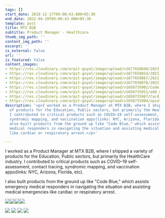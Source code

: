 ```yaml
---
tags: []
start_date: 2018-12-17T09:00:43.000+05:30
end_date: 2022-04-29T09:00:43.000+05:30
template: post
title: MTX B2B
subtitle: Product Manager - Healthcare
thumb_img_path: ''
content_img_path: ''
excerpt: ''
is_external: false
url: ''
is_featured: false
content_images:
- https://res.cloudinary.com/arpit-goyal/image/upload/v1677650840/2023_03_01_11_36_AM_Office_Lens_1_a2wwfl.jpg
- https://res.cloudinary.com/arpit-goyal/image/upload/v1677650854/2023_03_01_11_36_AM_Office_Lens_2_uxbupm.jpg
- https://res.cloudinary.com/arpit-goyal/image/upload/v1677650867/2023_03_01_11_36_AM_Office_Lens_3_fsnyb5.jpg
- https://res.cloudinary.com/arpit-goyal/image/upload/v1677650876/2023_03_01_11_36_AM_Office_Lens_4_cmfeow.jpg
- https://res.cloudinary.com/arpit-goyal/image/upload/v1650735902/Code_Blue_-_iPad_mbmvub.png
- https://res.cloudinary.com/arpit-goyal/image/upload/v1650735951/add_member_s3yrko.png
- https://res.cloudinary.com/arpit-goyal/image/upload/v1650735967/Card_page_cbglk1.png
- https://res.cloudinary.com/arpit-goyal/image/upload/v1650735984/opiate_fkyhwg.png
description: '<p>I worked as a Product Manager at MTX B2B, where I shipped a variety
  of products for the Education, Public sectors, but primarily the HealthCare industry.
  I contributed to critical products such as COVID–19 self-assessment, contact tracing,
  syndromic mapping, and vaccination apps(links: NYC, Arizona, Florida, etc).</p><p>I
  also built products from the ground up like "Code Blue," which assists emergency
  medical responders in navigating the situation and assisting medical emergencies
  like cardiac or respiratory arrest.</p>'

---
```

I worked as a Product Manager at MTX B2B, where I shipped a variety of products for the Education, Public sectors, but primarily the HealthCare industry. I contributed to critical products such as COVID–19 self-assessment, contact tracing, syndromic mapping, and vaccination apps(links: NYC, Arizona, Florida, etc).

I also built products from the ground up like "Code Blue," which assists emergency medical responders in navigating the situation and assisting medical emergencies like cardiac or respiratory arrest.

![](https://res.cloudinary.com/arpit-goyal/image/upload/v1677650840/2023_03_01_11_36_AM_Office_Lens_1_a2wwfl.jpg)![](https://res.cloudinary.com/arpit-goyal/image/upload/v1677650854/2023_03_01_11_36_AM_Office_Lens_2_uxbupm.jpg)![](https://res.cloudinary.com/arpit-goyal/image/upload/v1677650867/2023_03_01_11_36_AM_Office_Lens_3_fsnyb5.jpg)![](https://res.cloudinary.com/arpit-goyal/image/upload/v1677650876/2023_03_01_11_36_AM_Office_Lens_4_cmfeow.jpg)

![](https://res.cloudinary.com/arpit-goyal/image/upload/v1650735902/Code_Blue_-_iPad_mbmvub.png)
![](https://res.cloudinary.com/arpit-goyal/image/upload/v1650735951/add_member_s3yrko.png)
![](https://res.cloudinary.com/arpit-goyal/image/upload/v1650735967/Card_page_cbglk1.png)
![](https://res.cloudinary.com/arpit-goyal/image/upload/v1650735984/opiate_fkyhwg.png)